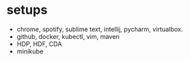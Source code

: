 # setups
* chrome, spotify, sublime text, intellij, pycharm, virtualbox.
* github, docker, kubectl, vim, maven
* HDP, HDF, CDA
* minikube
